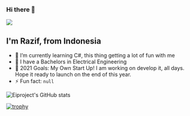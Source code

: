 ### Hi there 👋

![](https://komarev.com/ghpvc/?username=eiproject&color=green)

## I'm Razif, from Indonesia
- 🌱 I’m currently learning C#, this thing getting a lot of fun with me
- 👯 I have a Bachelors in Electrical Engineering
- 🥅 2021 Goals: My Own Start Up! I am working on develop it, all days. Hope it ready to launch on the end of this year.
- ⚡ Fun fact: `null`

![Eiproject's GitHub stats](https://github-readme-stats.vercel.app/api?username=eiproject&show_icons=true&theme=dracula)

[![trophy](https://github-profile-trophy.vercel.app/?username=eiproject&theme=onedark)](https://github.com/ryo-ma/github-profile-trophy)
